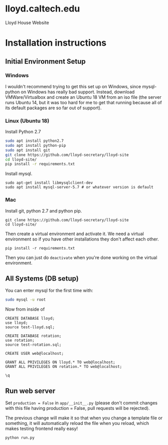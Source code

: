 # lloyd.caltech.edu
Lloyd House Website

# Installation instructions

## Initial Environment Setup

### Windows

I wouldn't recommend trying to get this set up on Windows, since mysql-python on Windows has really bad support. Instead, download VMWare/Virtualbox and create an Ubuntu 18 VM from an iso file (the server runs Ubuntu 14, but it was too hard for me to get that running because all of its default packages are so far out of support).

### Linux (Ubuntu 18)

Install Python 2.7

```bash
sudo apt install python2.7
sudo apt install python-pip
sudo apt install git
git clone https://github.com/lloyd-secretary/lloyd-site
cd lloyd-site/
pip install -r requirements.txt 
```

Install mysql.

```
sudo apt-get install libmysqlclient-dev
sudo apt install mysql-server-5.7 # or whatever version is default 
```

### Mac

Install git, python 2.7 and python pip.

```
git clone https://github.com/lloyd-secretary/lloyd-site
cd lloyd-site/
```

Then create a virtual environment and activate it. We need a virtual environment so if you have other installations they don't affect each other.

```
pip install -r requirements.txt 
```

Then you can just do `deactivate` when you're done working on the virtual environment.

## All Systems (DB setup)

You can enter mysql for the first time with:

```bash
sudo mysql -u root
```

Now from inside of

```mysql
CREATE DATABASE lloyd;
use lloyd;
source test-lloyd.sql;

CREATE DATABASE rotation;
use rotation;
source test-rotation.sql;

CREATE USER web@localhost;

GRANT ALL PRIVILEGES ON lloyd.* TO web@localhost;
GRANT ALL PRIVILEGES ON rotation.* TO web@localhost;

\q
```

## Run web server

Set `production = False` in `app/__init__.py` (please don't commit changes with this file having production = False, pull requests will be rejected).

The previous change will make it so that when you change a template file or something, it will automatically reload the file when you reload, which makes testing frontend really easy!

```bash
python run.py
```
